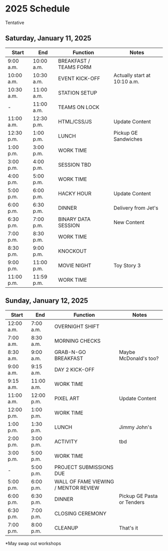 # 2025 Schedule
Tentative

## Saturday, January 11, 2025

| Start | End | Function | Notes |
|-|-|-|-|
| 9:00 a.m. | 10:00 a.m. | BREAKFAST / TEAMS FORM | |
| 10:00 a.m. | 10:30 a.m. | EVENT KICK-OFF | Actually start at 10:10 a.m. |
| 10:30 a.m. | 11:00 a.m. | STATION SETUP | |
| - | 11:00 a.m. | TEAMS ON LOCK | |
| 11:00 a.m. | 12:30 p.m. | HTML/CSS/JS | Update Content |
| 12:30 p.m. | 1:00 p.m. | LUNCH | Pickup GE Sandwiches |
| 1:00 p.m. | 3:00 p.m. | WORK TIME | |
| 3:00 p.m. | 4:00 p.m. | SESSION TBD |   |
| 4:00 p.m. | 5:00 p.m. | WORK TIME | |
| 5:00 p.m. | 6:00 p.m. | HACKY HOUR | Update Content |
| 6:00 p.m. | 6:30 p.m. | DINNER | Delivery from Jet's |
| 6:30 p.m. | 7:00 p.m. | BINARY DATA SESSION | New Content |
| 7:00 p.m. | 8:30 p.m. | WORK TIME | |
| 8:30 p.m. | 9:00 p.m. | KNOCKOUT | |
| 9:00 p.m. | 11:00 p.m. | MOVIE NIGHT | Toy Story 3 |
| 11:00 p.m. | 11:59 p.m. | WORK TIME | |

## Sunday, January 12, 2025

| Start | End | Function | Notes |
|-|-|-|-|
| 12:00 a.m. | 7:00 a.m. | OVERNIGHT SHIFT | |
| 7:00 a.m. | 8:30 a.m. | MORNING CHECKS | |
| 8:30 a.m. | 9:00 a.m. | GRAB-N-GO BREAKFAST | Maybe McDonald's too? |
| 9:00 a.m. | 9:15 a.m. | DAY 2 KICK-OFF | |
| 9:15 a.m. | 11:00 a.m. | WORK TIME | |
| 11:00 a.m. | 12:00 p.m. | PIXEL ART | Update Content |
| 12:00 p.m. | 1:00 p.m. | WORK TIME | |
| 1:00 p.m. | 1:30 p.m. | LUNCH | Jimmy John's |
| 2:00 p.m. | 3:00 p.m. | ACTIVITY | tbd |
| 3:00 p.m. | 5:00 p.m. | WORK TIME | |
| - | 5:00 p.m. | PROJECT SUBMISSIONS DUE | |
| 5:00 p.m. | 6:00 p.m. | WALL OF FAME VIEWING / MENTOR REVIEW | |
| 6:00 p.m. | 6:30 p.m. | DINNER | Pickup GE Pasta or Tenders |
| 6:30 p.m. | 7:00 p.m. | CLOSING CEREMONY | |
| 7:00 p.m. | 8:00 p.m. | CLEANUP | That's it |

*May swap out workshops
